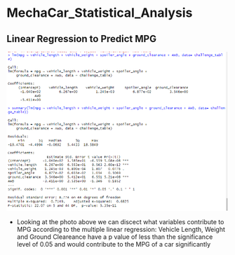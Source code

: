 # MechaCar_Statistical_Analysis

## Linear Regression to Predict MPG

![alt text](https://github.com/chrisagordon/MechaCar_Statistical_Analysis/blob/main/Challenge/Linear%20Regression%20Predict%20MPG.PNG)
- Looking at the photo above we can discect what variables contribute to MPG according to the multiple linear regression: Vehicle Length, Weight and Ground Cleareance have a p value of less than the significance level of 0.05 and would contribute to the MPG of a car significantly
